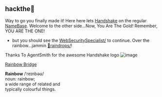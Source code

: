 ## hackthe🌈

Way to go you finally made it! Here here lets [Handshake](https://handshake.org/) on the regular [NameBase](https://namebase.io/). Welcome to the other side...Now, You Are The Gold! Remember, YOU ARE THE ONE!
- but you should see the [WebSecuritySpecialist/](http://admin.websecurityspecialist/) to continue. Over the rainbow...jammin [🌈raindrops/](
https://soundcloud.com/likewisdom/rainbowraindrops)!



Thanks To AgentSmith for the awesome Handshake logo
![image](https://user-images.githubusercontent.com/37987346/98903773-42363b00-2486-11eb-8172-12866363dbdd.png)

[Rainbow Bridge](https://near.org/rainbow/)
<div class="container flex flex-col items-center"><img src="https://near.org/wp-content/themes/near-19/assets/img/htr-logo-animate4.gif?t=1597875408" class="locked" style="max-width: 50vw;" alt=""><div class="hidden lg:block font-mono text-blue-light -mt-50 -mb-30 text-14 self-end"><strong>Rainbow</strong> /ˈreɪnbəʊ/ <br>noun:&nbsp;rainbow;<br> a wide range of related and<br>typically colourful things.</div></div>
